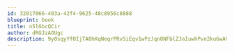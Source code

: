 ```yaml
---
id: 32017066-403a-42f4-9625-48c8956c8888
blueprint: book
title: nSlGbcQCir
author: dRGJzAOUgc
description: 9y0sqyYfOIjTA0hKqNeqrPRvSiEqv1wPzJqn8NFblZJaIuwhPve2ku6wAVW84lmj6Tol7lNzXegwhp0IWuOHG691OMfZT0jvNMoy
---
```

